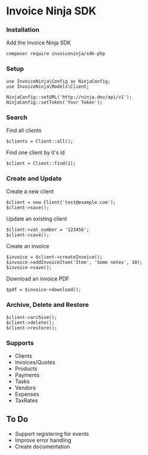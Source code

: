 # Invoice Ninja SDK

### Installation

Add the Invoice Ninja SDK

    composer require invoiceninja/sdk-php

### Setup

    use InvoiceNinja\Config as NinjaConfig;
    use InvoiceNinja\Models\Client;

    NinjaConfig::setURL('http://ninja.dev/api/v1');
    NinjaConfig::setToken('Your Token');

### Search

Find all clients

    $clients = Client::all();

Find one client by it's id

    $client = Client::find(1);

### Create and Update

Create a new client

    $client = new Client('test@example.com');
    $client->save();

Update an existing client

    $client->vat_number = '123456';
    $client->save();

Create an invoice

    $invoice = $client->createInvoice();
    $invoice->addInvoiceItem('Item', 'Some notes', 10);
    $invoice->save();

Download an invoice PDF

    $pdf = $invoice->download();

### Archive, Delete and Restore

    $client->archive();
    $client->delete();
    $client->restore();

### Supports

- Clients
- Invoices/Quotes
- Products
- Payments
- Tasks
- Vendors
- Expenses
- TaxRates

## To Do

- Support registering for events
- Improve error handling
- Create documentation
